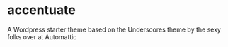 # accentuate
A Wordpress starter theme based on the Underscores theme by the sexy folks over at Automattic
